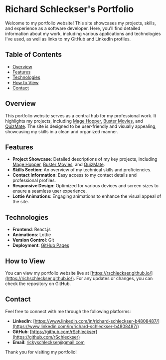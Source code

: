 # Richard Schleckser's Portfolio

Welcome to my portfolio website! This site showcases my projects, skills, and experience as a software developer. Here, you'll find detailed information about my work, including various applications and technologies I've used, as well as links to my GitHub and LinkedIn profiles.

## Table of Contents

- [Overview](#overview)
- [Features](#features)
- [Technologies](#technologies)
- [How to View](#how-to-view)
- [Contact](#contact)

## Overview

This portfolio website serves as a central hub for my professional work. It highlights my projects, including [Mage Hopper](#mage-hopper), [Buster Movies](#buster-movies), and [QuizMate](#quizmate). The site is designed to be user-friendly and visually appealing, showcasing my skills in a clean and organized manner.

## Features

- **Project Showcase**: Detailed descriptions of my key projects, including [Mage Hopper](#mage-hopper), [Buster Movies](#buster-movies), and [QuizMate](#quizmate).
- **Skills Section**: An overview of my technical skills and proficiencies.
- **Contact Information**: Easy access to my contact details and professional profiles.
- **Responsive Design**: Optimized for various devices and screen sizes to ensure a seamless user experience.
- **Lottie Animations**: Engaging animations to enhance the visual appeal of the site.

## Technologies

- **Frontend**: React.js
- **Animations**: Lottie
- **Version Control**: Git
- **Deployment**: [GitHub Pages](https://pages.github.com/)

## How to View

You can view my portfolio website live at [https://rschleckser.github.io/](https://richschleckser.github.io/). For any updates or changes, you can check the repository on GitHub.

## Contact

Feel free to connect with me through the following platforms:
- **LinkedIn**: [https://www.linkedin.com/in/richard-schleckser-b4808487/](https://www.linkedin.com/in/richard-schleckser-b4808487/)
- **GitHub**: [https://github.com/rSchleckser](https://github.com/rSchleckser)
- **Email**: [rickyschleckser@gmail.com](mailto:rickyschleckser@gmail.com)

Thank you for visiting my portfolio!

